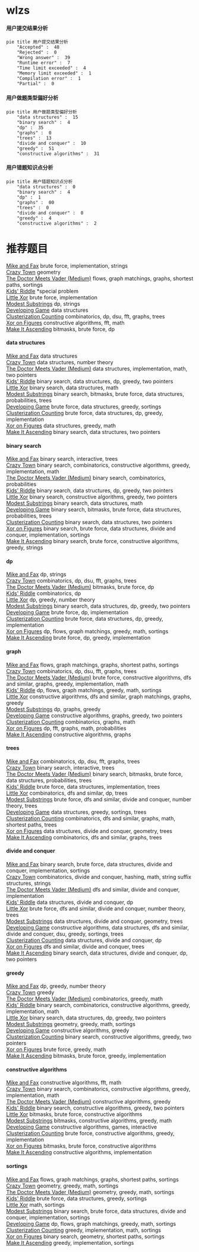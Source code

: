 # wlzs
<!-- tabs:start -->
#### **用户提交结果分析**

```mermaid
pie title 用户提交结果分析
    "Accepted" :  48
    "Rejected" :  0
    "Wrong answer" :  39
    "Runtime error" :  7
    "Time limit exceeded" :  4
    "Memory limit exceeded" :  1
    "Compilation error" :  1
    "Partial" :  0
```
#### **用户做题类型偏好分析**

```mermaid
pie title 用户做题类型偏好分析
    "data structures" :  15
    "binary search" :  4
    "dp" :  35
    "graphs" :  0
    "trees" :  13
    "divide and conquer" :  10
    "greedy" :  51
    "constructive algorithms" :  31
```
#### **用户错题知识点分析**

```mermaid
pie title 用户错题知识点分析
    "data structures" :  0
    "binary search" :  4
    "dp" :  1
    "graphs" :  00
    "trees" :  0
    "divide and conquer" :  0
    "greedy" :  4
    "constructive algorithms" :  2
```
<!-- tabs:end -->
# 推荐题目
[Mike and Fax](http://codeforces.com/problemset/problem/548/A)		brute force,
                        implementation,
                        strings		  
[Crazy Town](https://codeforces.com/contest/499/problem/C)		geometry		  
[The Doctor Meets Vader (Medium)](http://codeforces.com/problemset/problem/1184/B2)		flows,
                        graph matchings,
                        graphs,
                        shortest paths,
                        sortings		  
[Kids' Riddle](http://codeforces.com/problemset/problem/784/B)		*special problem		  
[Little Xor](http://codeforces.com/problemset/problem/252/A)		brute force,
                        implementation		  
[Modest Substrings](http://codeforces.com/problemset/problem/1110/H)		dp,
                        strings		  
[Developing Game](http://codeforces.com/problemset/problem/377/D)		data structures		  
[Clusterization Counting](http://codeforces.com/problemset/problem/1408/G)		combinatorics,
                        dp,
                        dsu,
                        fft,
                        graphs,
                        trees		  
[Xor on Figures](http://codeforces.com/problemset/problem/1270/I)		constructive algorithms,
                        fft,
                        math		  
[Make It Ascending](http://codeforces.com/problemset/problem/1342/F)		bitmasks,
                        brute force,
                        dp		  
<!-- tabs:start -->
#### **data structures**
[Mike and Fax](http://codeforces.com/problemset/problem/377/D)		data structures		  
[Crazy Town](http://codeforces.com/problemset/problem/1109/E)		data structures,
                        number theory		  
[The Doctor Meets Vader (Medium)](http://codeforces.com/problemset/problem/86/D)		data structures,
                        implementation,
                        math,
                        two pointers		  
[Kids' Riddle](http://codeforces.com/problemset/problem/1492/C)		binary search,
                        data structures,
                        dp,
                        greedy,
                        two pointers		  
[Little Xor](http://codeforces.com/problemset/problem/1490/G)		binary search,
                        data structures,
                        math		  
[Modest Substrings](http://codeforces.com/problemset/problem/1479/D)		binary search,
                        bitmasks,
                        brute force,
                        data structures,
                        probabilities,
                        trees		  
[Developing Game](http://codeforces.com/problemset/problem/1497/A)		brute force,
                        data structures,
                        greedy,
                        sortings		  
[Clusterization Counting](http://codeforces.com/problemset/problem/1491/C)		brute force,
                        data structures,
                        dp,
                        greedy,
                        implementation		  
[Xor on Figures](http://codeforces.com/problemset/problem/1492/B)		data structures,
                        greedy,
                        math		  
[Make It Ascending](http://codeforces.com/problemset/problem/1436/E)		binary search,
                        data structures,
                        two pointers		  
#### **binary search**
[Mike and Fax](http://codeforces.com/problemset/problem/1129/E)		binary search,
                        interactive,
                        trees		  
[Crazy Town](http://codeforces.com/problemset/problem/553/B)		binary search,
                        combinatorics,
                        constructive algorithms,
                        greedy,
                        implementation,
                        math		  
[The Doctor Meets Vader (Medium)](http://codeforces.com/problemset/problem/1418/E)		binary search,
                        combinatorics,
                        probabilities		  
[Kids' Riddle](http://codeforces.com/problemset/problem/1492/C)		binary search,
                        data structures,
                        dp,
                        greedy,
                        two pointers		  
[Little Xor](http://codeforces.com/problemset/problem/1463/D)		binary search,
                        constructive algorithms,
                        greedy,
                        two pointers		  
[Modest Substrings](http://codeforces.com/problemset/problem/1490/G)		binary search,
                        data structures,
                        math		  
[Developing Game](http://codeforces.com/problemset/problem/1479/D)		binary search,
                        bitmasks,
                        brute force,
                        data structures,
                        probabilities,
                        trees		  
[Clusterization Counting](http://codeforces.com/problemset/problem/1436/E)		binary search,
                        data structures,
                        two pointers		  
[Xor on Figures](http://codeforces.com/problemset/problem/1461/D)		binary search,
                        brute force,
                        data structures,
                        divide and conquer,
                        implementation,
                        sortings		  
[Make It Ascending](http://codeforces.com/problemset/problem/1493/C)		binary search,
                        brute force,
                        constructive algorithms,
                        greedy,
                        strings		  
#### **dp**
[Mike and Fax](http://codeforces.com/problemset/problem/1110/H)		dp,
                        strings		  
[Crazy Town](http://codeforces.com/problemset/problem/1408/G)		combinatorics,
                        dp,
                        dsu,
                        fft,
                        graphs,
                        trees		  
[The Doctor Meets Vader (Medium)](http://codeforces.com/problemset/problem/1342/F)		bitmasks,
                        brute force,
                        dp		  
[Kids' Riddle](http://codeforces.com/problemset/problem/140/E)		combinatorics,
                        dp		  
[Little Xor](http://codeforces.com/problemset/problem/623/B)		dp,
                        greedy,
                        number theory		  
[Modest Substrings](http://codeforces.com/problemset/problem/1492/C)		binary search,
                        data structures,
                        dp,
                        greedy,
                        two pointers		  
[Developing Game](https://codeforces.com/contest/1457/problem/C)		brute force,
                        dp,
                        implementation		  
[Clusterization Counting](http://codeforces.com/problemset/problem/1491/C)		brute force,
                        data structures,
                        dp,
                        greedy,
                        implementation		  
[Xor on Figures](http://codeforces.com/problemset/problem/1437/C)		dp,
                        flows,
                        graph matchings,
                        greedy,
                        math,
                        sortings		  
[Make It Ascending](http://codeforces.com/problemset/problem/1499/B)		brute force,
                        dp,
                        greedy,
                        implementation		  
#### **graph**
[Mike and Fax](http://codeforces.com/problemset/problem/1184/B2)		flows,
                        graph matchings,
                        graphs,
                        shortest paths,
                        sortings		  
[Crazy Town](http://codeforces.com/problemset/problem/1408/G)		combinatorics,
                        dp,
                        dsu,
                        fft,
                        graphs,
                        trees		  
[The Doctor Meets Vader (Medium)](http://codeforces.com/problemset/problem/1487/C)		brute force,
                        constructive algorithms,
                        dfs and similar,
                        graphs,
                        greedy,
                        implementation,
                        math		  
[Kids' Riddle](http://codeforces.com/problemset/problem/1437/C)		dp,
                        flows,
                        graph matchings,
                        greedy,
                        math,
                        sortings		  
[Little Xor](http://codeforces.com/problemset/problem/1470/D)		constructive algorithms,
                        dfs and similar,
                        graph matchings,
                        graphs,
                        greedy		  
[Modest Substrings](http://codeforces.com/problemset/problem/1476/C)		dp,
                        graphs,
                        greedy		  
[Developing Game](http://codeforces.com/problemset/problem/1304/D)		constructive algorithms,
                        graphs,
                        greedy,
                        two pointers		  
[Clusterization Counting](http://codeforces.com/problemset/problem/1475/C)		combinatorics,
                        graphs,
                        math		  
[Xor on Figures](http://codeforces.com/problemset/problem/553/E)		dp,
                        fft,
                        graphs,
                        math,
                        probabilities		  
[Make It Ascending](http://codeforces.com/problemset/problem/1495/C)		constructive algorithms,
                        graphs		  
#### **trees**
[Mike and Fax](http://codeforces.com/problemset/problem/1408/G)		combinatorics,
                        dp,
                        dsu,
                        fft,
                        graphs,
                        trees		  
[Crazy Town](http://codeforces.com/problemset/problem/1129/E)		binary search,
                        interactive,
                        trees		  
[The Doctor Meets Vader (Medium)](http://codeforces.com/problemset/problem/1479/D)		binary search,
                        bitmasks,
                        brute force,
                        data structures,
                        probabilities,
                        trees		  
[Kids' Riddle](http://codeforces.com/problemset/problem/1511/C)		brute force,
                        data structures,
                        implementation,
                        trees		  
[Little Xor](http://codeforces.com/problemset/problem/1499/F)		combinatorics,
                        dfs and similar,
                        dp,
                        trees		  
[Modest Substrings](http://codeforces.com/problemset/problem/1491/E)		brute force,
                        dfs and similar,
                        divide and conquer,
                        number theory,
                        trees		  
[Developing Game](http://codeforces.com/problemset/problem/1466/D)		data structures,
                        greedy,
                        sortings,
                        trees		  
[Clusterization Counting](http://codeforces.com/problemset/problem/1495/D)		combinatorics,
                        dfs and similar,
                        graphs,
                        math,
                        shortest paths,
                        trees		  
[Xor on Figures](http://codeforces.com/problemset/problem/1303/G)		data structures,
                        divide and conquer,
                        geometry,
                        trees		  
[Make It Ascending](http://codeforces.com/problemset/problem/1454/E)		combinatorics,
                        dfs and similar,
                        graphs,
                        trees		  
#### **divide and conquer**
[Mike and Fax](http://codeforces.com/problemset/problem/1461/D)		binary search,
                        brute force,
                        data structures,
                        divide and conquer,
                        implementation,
                        sortings		  
[Crazy Town](http://codeforces.com/problemset/problem/1466/G)		combinatorics,
                        divide and conquer,
                        hashing,
                        math,
                        string suffix structures,
                        strings		  
[The Doctor Meets Vader (Medium)](http://codeforces.com/problemset/problem/1490/D)		dfs and similar,
                        divide and conquer,
                        implementation		  
[Kids' Riddle](https://codeforces.com/contest/1483/problem/C)		data structures,
                        divide and conquer,
                        dp		  
[Little Xor](http://codeforces.com/problemset/problem/1491/E)		brute force,
                        dfs and similar,
                        divide and conquer,
                        number theory,
                        trees		  
[Modest Substrings](http://codeforces.com/problemset/problem/1303/G)		data structures,
                        divide and conquer,
                        geometry,
                        trees		  
[Developing Game](http://codeforces.com/problemset/problem/1494/D)		constructive algorithms,
                        data structures,
                        dfs and similar,
                        divide and conquer,
                        dsu,
                        greedy,
                        sortings,
                        trees		  
[Clusterization Counting](http://codeforces.com/problemset/problem/1482/E)		data structures,
                        divide and conquer,
                        dp		  
[Xor on Figures](http://codeforces.com/problemset/problem/566/C)		dfs and similar,
                        divide and conquer,
                        trees		  
[Make It Ascending](http://codeforces.com/problemset/problem/1428/F)		binary search,
                        data structures,
                        divide and conquer,
                        dp,
                        two pointers		  
#### **greedy**
[Mike and Fax](http://codeforces.com/problemset/problem/623/B)		dp,
                        greedy,
                        number theory		  
[Crazy Town](http://codeforces.com/problemset/problem/3/D)		greedy		  
[The Doctor Meets Vader (Medium)](http://codeforces.com/problemset/problem/1293/B)		combinatorics,
                        greedy,
                        math		  
[Kids' Riddle](http://codeforces.com/problemset/problem/553/B)		binary search,
                        combinatorics,
                        constructive algorithms,
                        greedy,
                        implementation,
                        math		  
[Little Xor](http://codeforces.com/problemset/problem/1492/C)		binary search,
                        data structures,
                        dp,
                        greedy,
                        two pointers		  
[Modest Substrings](https://codeforces.com/contest/1496/problem/C)		geometry,
                        greedy,
                        math,
                        sortings		  
[Developing Game](http://codeforces.com/problemset/problem/1493/A)		constructive algorithms,
                        greedy		  
[Clusterization Counting](http://codeforces.com/problemset/problem/1463/D)		binary search,
                        constructive algorithms,
                        greedy,
                        two pointers		  
[Xor on Figures](http://codeforces.com/problemset/problem/1462/C)		brute force,
                        greedy,
                        math		  
[Make It Ascending](http://codeforces.com/problemset/problem/1494/B)		bitmasks,
                        brute force,
                        greedy,
                        implementation		  
#### **constructive algorithms**
[Mike and Fax](http://codeforces.com/problemset/problem/1270/I)		constructive algorithms,
                        fft,
                        math		  
[Crazy Town](http://codeforces.com/problemset/problem/553/B)		binary search,
                        combinatorics,
                        constructive algorithms,
                        greedy,
                        implementation,
                        math		  
[The Doctor Meets Vader (Medium)](http://codeforces.com/problemset/problem/1493/A)		constructive algorithms,
                        greedy		  
[Kids' Riddle](http://codeforces.com/problemset/problem/1463/D)		binary search,
                        constructive algorithms,
                        greedy,
                        two pointers		  
[Little Xor](https://codeforces.com/contest/1456/problem/B)		bitmasks,
                        brute force,
                        constructive algorithms		  
[Modest Substrings](http://codeforces.com/problemset/problem/1492/D)		bitmasks,
                        constructive algorithms,
                        greedy,
                        math		  
[Developing Game](https://codeforces.com/contest/1504/problem/D)		constructive algorithms,
                        games,
                        interactive		  
[Clusterization Counting](https://codeforces.com/contest/1483/problem/A)		brute force,
                        constructive algorithms,
                        greedy,
                        implementation		  
[Xor on Figures](https://codeforces.com/contest/1457/problem/D)		bitmasks,
                        brute force,
                        constructive algorithms		  
[Make It Ascending](http://codeforces.com/problemset/problem/1513/A)		constructive algorithms,
                        implementation		  
#### **sortings**
[Mike and Fax](http://codeforces.com/problemset/problem/1184/B2)		flows,
                        graph matchings,
                        graphs,
                        shortest paths,
                        sortings		  
[Crazy Town](https://codeforces.com/contest/1496/problem/C)		geometry,
                        greedy,
                        math,
                        sortings		  
[The Doctor Meets Vader (Medium)](http://codeforces.com/problemset/problem/1495/A)		geometry,
                        greedy,
                        math,
                        sortings		  
[Kids' Riddle](http://codeforces.com/problemset/problem/1497/A)		brute force,
                        data structures,
                        greedy,
                        sortings		  
[Little Xor](http://codeforces.com/problemset/problem/1427/A)		math,
                        sortings		  
[Modest Substrings](http://codeforces.com/problemset/problem/1461/D)		binary search,
                        brute force,
                        data structures,
                        divide and conquer,
                        implementation,
                        sortings		  
[Developing Game](http://codeforces.com/problemset/problem/1437/C)		dp,
                        flows,
                        graph matchings,
                        greedy,
                        math,
                        sortings		  
[Clusterization Counting](http://codeforces.com/problemset/problem/1473/A)		greedy,
                        implementation,
                        math,
                        sortings		  
[Xor on Figures](http://codeforces.com/problemset/problem/1486/B)		binary search,
                        geometry,
                        shortest paths,
                        sortings		  
[Make It Ascending](http://codeforces.com/problemset/problem/1480/B)		greedy,
                        implementation,
                        sortings		  
<!-- tabs:end -->
